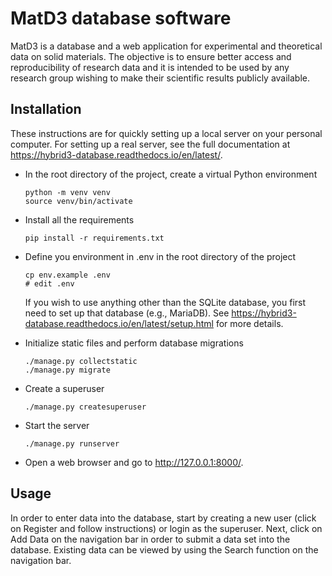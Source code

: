 MatD3 database software
=======================

MatD3 is a database and a web application for experimental and theoretical data on solid materials. The objective is to ensure better access and reproducibility of research data and it is intended to be used by any research group wishing to make their scientific results publicly available.

Installation
------------

These instructions are for quickly setting up a local server on your personal computer. For setting up a real server, see the full documentation at https://hybrid3-database.readthedocs.io/en/latest/.

* In the root directory of the project, create a virtual Python environment

   ```
   python -m venv venv
   source venv/bin/activate
   ```

* Install all the requirements

   ```
   pip install -r requirements.txt
   ```

* Define you environment in .env in the root directory of the project

  ```
  cp env.example .env
  # edit .env
  ```

  If you wish to use anything other than the SQLite database, you first need to set up that database (e.g., MariaDB). See https://hybrid3-database.readthedocs.io/en/latest/setup.html for more details.

* Initialize static files and perform database migrations

  ```
  ./manage.py collectstatic
  ./manage.py migrate
  ```

* Create a superuser

  ```
  ./manage.py createsuperuser
  ```

* Start the server

  ```
  ./manage.py runserver
  ```

* Open a web browser and go to http://127.0.0.1:8000/.


Usage
-----

In order to enter data into the database, start by creating a new user (click on Register and follow instructions) or login as the superuser. Next, click on Add Data on the navigation bar in order to submit a data set into the database. Existing data can be viewed by using the Search function on the navigation bar.

